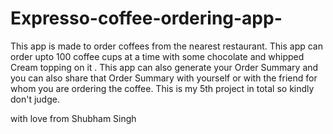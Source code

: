 # Expresso-coffee-ordering-app-
This app is made to order coffees from the nearest restaurant.
This app can order upto 100 coffee cups at a time with some chocolate and whipped Cream topping on it . 
This app can also generate your Order Summary and you  can also share that Order Summary with yourself or with the friend for whom you are ordering the coffee.
This is my 5th project in total so kindly don't judge.

with love from Shubham Singh

